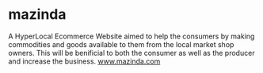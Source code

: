 # mazinda
A HyperLocal Ecommerce Website aimed to help the consumers by making commodities and goods available to them from the local market shop owners.
This will be benificial to both the consumer as well as the producer and increase the business.
www.mazinda.com
